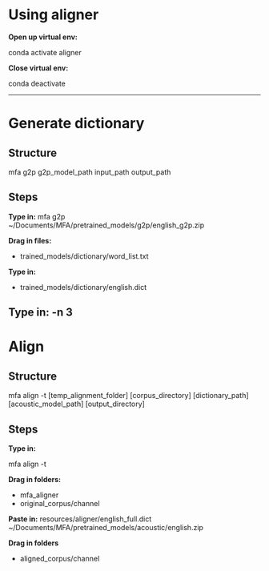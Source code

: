 # Using aligner
**Open up virtual env:**

conda activate aligner

**Close virtual env:**

conda deactivate

---

# Generate dictionary
## Structure
mfa g2p g2p_model_path input_path output_path

## Steps

**Type in:**
mfa g2p ~/Documents/MFA/pretrained_models/g2p/english_g2p.zip

**Drag in files:**
* trained_models/dictionary/word_list.txt

**Type in:**
* trained_models/dictionary/english.dict

**Type in:**
-n 3
---

# Align

## Structure
mfa align -t [temp_alignment_folder] [corpus_directory] [dictionary_path] [acoustic_model_path] [output_directory]

## Steps
**Type in:**

mfa align -t

**Drag in folders:**
* mfa_aligner
* original_corpus/channel

**Paste in:**
resources/aligner/english_full.dict ~/Documents/MFA/pretrained_models/acoustic/english.zip

**Drag in folders**
* aligned_corpus/channel
